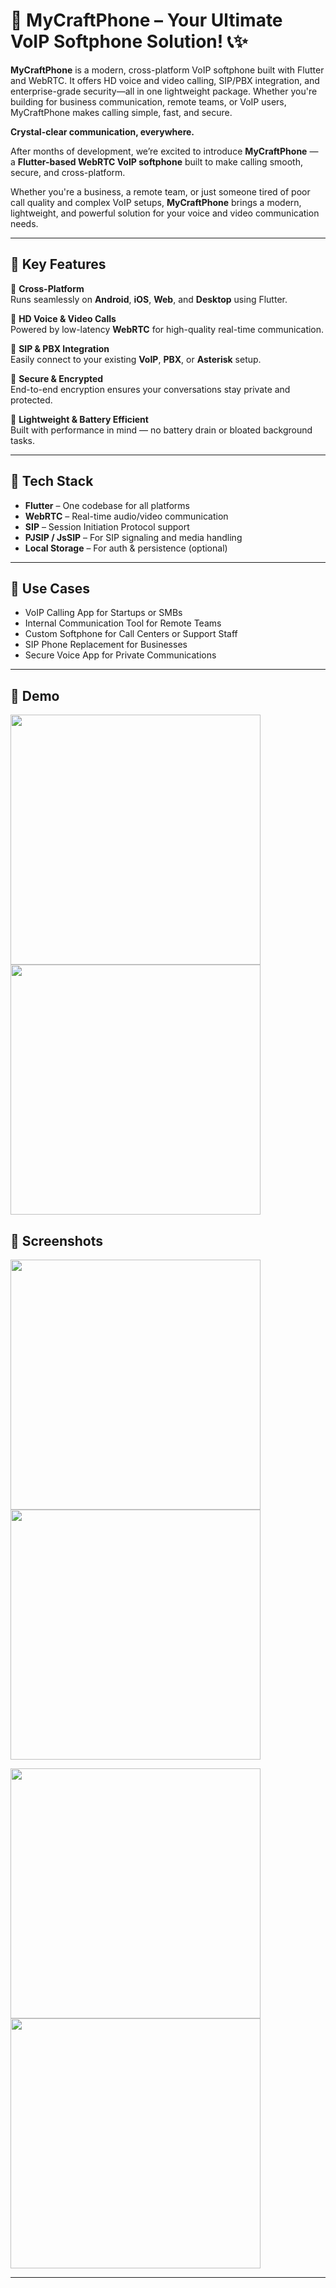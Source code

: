 # 🚀 MyCraftPhone – Your Ultimate VoIP Softphone Solution! 📞✨

**MyCraftPhone** is a modern, cross-platform VoIP softphone built with Flutter and WebRTC. It offers HD voice and video calling, SIP/PBX integration, and enterprise-grade security—all in one lightweight package. Whether you're building for business communication, remote teams, or VoIP users, MyCraftPhone makes calling simple, fast, and secure.


**Crystal-clear communication, everywhere.**

After months of development, we’re excited to introduce **MyCraftPhone** — a **Flutter-based WebRTC VoIP softphone** built to make calling smooth, secure, and cross-platform.

Whether you're a business, a remote team, or just someone tired of poor call quality and complex VoIP setups, **MyCraftPhone** brings a modern, lightweight, and powerful solution for your voice and video communication needs.

---

## 🌟 Key Features

🔹 **Cross-Platform**  
Runs seamlessly on **Android**, **iOS**, **Web**, and **Desktop** using Flutter.

🔹 **HD Voice & Video Calls**  
Powered by low-latency **WebRTC** for high-quality real-time communication.

🔹 **SIP & PBX Integration**  
Easily connect to your existing **VoIP**, **PBX**, or **Asterisk** setup.

🔹 **Secure & Encrypted**  
End-to-end encryption ensures your conversations stay private and protected.

🔹 **Lightweight & Battery Efficient**  
Built with performance in mind — no battery drain or bloated background tasks.

---

## 🔧 Tech Stack

- **Flutter** – One codebase for all platforms  
- **WebRTC** – Real-time audio/video communication  
- **SIP** – Session Initiation Protocol support  
- **PJSIP / JsSIP** – For SIP signaling and media handling  
- **Local Storage** – For auth & persistence (optional)

---

## 🧩 Use Cases

- VoIP Calling App for Startups or SMBs  
- Internal Communication Tool for Remote Teams  
- Custom Softphone for Call Centers or Support Staff  
- SIP Phone Replacement for Businesses  
- Secure Voice App for Private Communications

---

## 🎥 Demo

<p align="left">
  <img src="https://github.com/user-attachments/assets/bd77355a-311e-4236-bf75-1b4d3b9363cb" width="400" />
  <img src="https://raw.githubusercontent.com/himanshujjp/MyCraftPhone/main/Demo.gif" width="400" />
</p>


## 📸 Screenshots

<p float="left">
  <img src="https://github.com/user-attachments/assets/690cf283-17f1-490e-94e2-fe98cd7bf797" width="400" />
  <img src="https://github.com/user-attachments/assets/47be19eb-683b-465e-ac88-3dd9a6d8a445" width="400" />
</p>
<p float="left">
  <img src="https://github.com/user-attachments/assets/464fe1c5-cc33-44d9-ae7a-4cdd22545e28" width="400" />
  <img src="https://github.com/user-attachments/assets/9946886e-6013-4841-bcdc-533b082dd2b2" width="400" />
</p>

 

---
